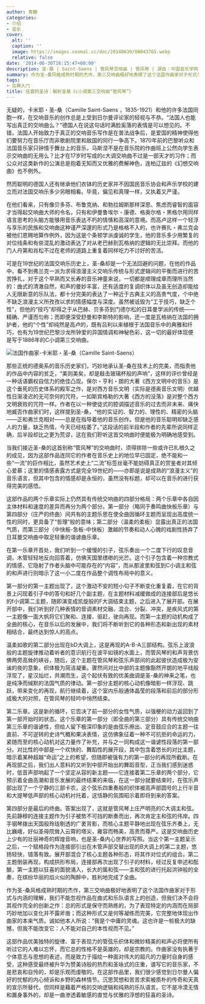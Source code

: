 ```yaml
---
author: 青藤
categories:
- 介绍
- 音乐
cover:
  alt: ''
  caption: ''
  image: https://images.soomal.cc/doc/20140630/00043765.webp
  relative: false
date: '2014-06-30T16:15:47+08:00'
description: 圣-桑 | Saint-Saens | 管风琴交响曲 | 管风琴 | 源自：中国音乐学网 | 版权：转载 |  平均/总评分：09.92/129
summary: 作为圣-桑风格成熟时期的杰作，第三交响曲极好地表明了这个法国作曲家对于形式与内涵的理解，我们不能忽视作品在曲式和乐队语言上的创造，但我们决不会将其视作完全的创新之作：总的形式是保守而熟练的，为了表现特定的内涵而在局部巧妙地加以变化并不露斧凿；而这种形式又是何等凝练而完美，它完整地体现出作曲家的本来气质……
tags:
- 古典入门
title: 狂喜的圣诗：解析圣桑《c小调第三交响曲“管风琴”》
---
```


无疑的，卡米耶・圣-桑（Camille Saint-Saens ，1835-1921）和他的许多法国同胞一样，在交响音乐的创作总是上受到日尔曼评论家的轻视与不恭。“法国人也能写出真正的交响曲么？”德国人在说这句话时满脸奚落的表情是可以想见的。不错，法国人开始致力于真正的交响音乐写作是在普法战争后，是爱国的精神使得他们要努力在音乐厅而非歌剧院里和敌国的同行一争高下。1870年前的巴黎听众和法国音乐家只钟情于舞台上的音乐，马斯涅不是在音乐院的作曲班上公然向学生表示交响曲的无用么？比才在17岁时写成的c大调交响曲不过是一部天才的习作；而公众对这类新作的公演总是抱着无知而又优雅的费解神色，连柏辽兹的《幻想交响曲》也不例外。

然而聪明的德国人还有继承他们衣钵的历史家并不因国民音乐协会和声乐学校的建立而对法国交响乐多少另眼相看。毕竟，偏见和真理一样，又执着又严谨。

在他们看来，只有像贝多芬、布鲁克纳、和勃拉姆斯那样深思、焦虑而睿智的面容才当得起交响曲大师的令名，只有和伊曼鲁埃尔・康德、格奥尔格・黑格尔用同样语言思考的头脑方能够用音乐表达不朽的情愫和高深的意境。而高卢这样一个轻浮与享乐的民族和交响曲这种谨严深邃的形式乃是格格不入的，也许赛扎・弗兰克会被他们恩赐地算作例外，因为这是个条顿学派虔诚的学生，他的音乐多少用繁复的对位线条和有些混乱的激动表达了对从老巴赫到瓦格纳的逻辑的无比崇拜。而他的门人丹第和肖松不过在老师的道路上重复着同样吃力不讨好的苦活。

可是在19世纪的法国交响乐历史上，圣-桑却是一个无法回避的问题，在他的作品中，看不到弗兰克一派为求得浪漫主义交响乐传统与形式逻辑间的平衡而进行的苦苦挣扎，对于这个早熟而又长寿的音乐神童来说，一切都是顺理成章而理所当然的：曲式的清澈自然，和声的曼妙丰富，还有适度的复调织体以及虽无创造却能给人无限新意的乐队法，都十分完美的表达了一种近于古典主义的高贵气度，个中绝不缺乏浪漫主义所孜孜以求的情感幅度与深度。虽然被诋毁为“工于技巧，缺乏个性”，但他的“技巧”却得之于从巴赫、贝多芬到门德尔松的日耳曼学派的传统――精确、严谨而匀称；而即便深受舒曼和李斯特的影响，还一度是瓦格纳在法国的拥护者，他的“个性”却纯然是高卢的，既有吕利以来植根于法国音乐中的典雅和纤巧，也有为19世纪巴黎沙龙所钟爱的异国情调和神秘色彩，这一切的最好体现便是写于1886年的C小调第三交响曲。

![法国作曲家-卡米耶・圣-桑（Camille Saint-Saens）](https://images.soomal.cc/doc/20140630/00043764.webp)





那些正统的德奥系的音乐历史家们，巧妙地承认圣-桑在技术上的完美，而指责他的作品中内容的贫乏，“美则美矣，却是敲击玻璃杯般的声响”，这样的评价曾经是一种话语霸权自信力的绝佳凸现。保尔・亨利・朗的大著《西方文明中的音乐》是这个垂死的历史体系的殿军之作，是对西方音乐文明（实际是德奥音乐文明）优越性日渐凌迟的无可奈何的咒符，一如斯宾格勒的大著《西方的没落》是对整个西方文明衰败的咒符一样。作者在以一种使徒式的腔调描述音乐的过去而非未来、痛快地臧否作曲家们时，这样提到圣-桑，“他的实证的、智力的、理性的、精密的头脑――正和弗兰克相对――总是在指导着他的音乐创作。但是他的音乐聪明却缺乏感人的力量，缺乏热情，今天已经枯萎了。”这段话的前半段和作者的先辈所说同样正确，后半段却比之更为荒谬，这在我们聍听这首交响曲时便能极为明确地感受到。

当我们接近圣-桑的这首别称“管风琴”的交响曲时，须得排除一些或许已扎根久之的成见，因为这部作品连同它的作者在音乐史上的地位早已固定，绝不能和一些“一流”的巨作相比，虽然艺术史上“二流”标签丝毫不能妨碍真正的赏鉴者对其倾心爱慕；这里的情感表露方式是完全19世纪的――亦即是说是成熟的“浪漫主义”的音乐语言，但其中包含的情感却是永恒的，虽然没有标题，却可以在音乐的进行获得完美的感悟。

这部作品的两个乐章实际上仍然具有传统交响曲的四部分格局：两个乐章中各自因主体材料和速度的差异而再分为两个部分。第一部分（略同于奏鸣曲快板乐章）与第四部分（庄严的终曲）间共有的主题乐思在使全曲因循环主题而呈现出高度统一性的同时，更具备了“哲理”般的意味；第二部分（温柔的柔板）显露出真正的法国气质，而第三部分（中快板-急板-中快板）激越的节奏和动人心魄的戏剧性扬弃了日耳曼交响曲中取足轻重的谐谑曲乐章。

在第一乐章开首处，我们听到一个缓慢的引子，弦乐奏出一个二度下行的叹息音调，木管轻轻地反向回答着，仿佛天国里缥缈的光芒。这个引子包含着一种宗教式的情感，它隐射了作者头脑中可能存在的“内容”，而从那波里和弦到C小调主和弦的和声进行则暗示了这一小二度在作品整个调性布局中的意义。

第一部分的第一主题出现了，这个激动不安的短小句子不断变化重复着，在它的背景上闪现着引子中的答句和好几个副主题，在主题材料减缓做成的连接部后是悠长的f小调第二主题，随即演变成凯旋般的F大调结束主题，之后进入了展开部。在展开部中，我们听到好几种表情的音调素材交融、混合、分裂、冲突，是疾风式的第一主题像一面大帆将它们聚和、连接、驱赶，驶向再现。而第一主题的动机构成了全曲的核心，在音乐以后的发展中，我们将不断听到它的各种形态和新出现的素材相结合，最终达到惊人的高点。

温柔如歌的第二部分出现在bD大调上，这是再现的A-B-A三部结构。弦乐上波浪般的主题旋律推动着听者的意识航行在波平如镜的水面上，而管风琴的和声背景仿佛两旁高耸的峡谷，随后，这个主题在管风琴和弦乐声部间的此起彼伏造成极为安谧的夜的意象，织体极为简洁凝重。骤然间对比中部的主题像豁然开朗的地平线般浮现了，星汉灿烂，共潮而生，这个起伏有致的优美曲调是圣-桑的神来之笔，也是纯净而缄默的法国气质的律动。第一部分主题的核心动机像暗影一样浮现、跳跃，带来变化的再现，航行继续着，这个室内乐般通体晶莹的段落和前后的部分形成极大的对照，在管风琴的轻吟中悄然结束。

第二乐章。这是新的循环，它否决了前一部分的女性气质，以强梗的动力返回到了第一部开始时的状态。这个乐章的第一部分（即全曲的第三部分）具有传统交响曲第三乐章的谐谑性，但给人留下极深印象的是由弦乐擦出、定音鼓应合的主题一往直前、不可逆转的史诗气概和果决表情，这仿佛象征着一种不可抗拒的命运的力，紧随而至的核心动机对这力量作了补充，并与之一同构成这一谐谑性段落的第一部分。对比性的中部是一个欢快的、舞蹈性的展开段，其中包含着悠长的对比主题，暗示着某种超越“命运”之上的希望，但随即被强有力的第一部分的再现所截断。在再现部之后，我们出人意料的又听到中部开始出的舞蹈音型，正当我们感到迷惑时，低音声部响起了一个坚定从容的新主题――它连接着第二乐章的两个部分，它预示着全曲高潮和音乐发展的最终结果的来临，在这一部分就要结束时，在弦乐声部出现了一个宁静的三部卡农，这个弦乐四重奏般的织体被高声部圆号的上行半音和大提琴低声部的核心动机衬托着，这恬静的氛围昭示着即将到来的答案。

第四部分是最后的终曲。答案出现了，这就是管风琴上庄严明亮的C大调主和弦。先前静穆的连接主题作为引子被势不可挡的断奏而出，再次肯定主和弦的伟岸。四手钢琴拨出天国般玲珑剔透的广袤背影，而核心主题平静地出现在弦乐齐奏上，无比巍峨，好似圣母院耸入云霄的塔尖，雍容而畅美，高贵而尊严。这是交响曲历史上少有的壮丽神奇的辉煌音响，也是圣-桑内心世界的写照。当这个第一主题呈示之后，一个赋格段作为连接部引出在木管声部交替出现的B大调上的第二主题，悠扬轻快，错落有致。展开部混合了核心主题各种形态，将其作对位式的组合。第二主题倒装再现，构成拱形布局，连接部再次出现了引子的材料，经过反复申述和酝酿，第一主题以狂喜的面貌涌入，长大的属和弦――主和弦的进行托起洪钟般的全奏，在缤纷华丽的焰火似的陶醉中，胜利地完成了全曲。

作为圣-桑风格成熟时期的杰作，第三交响曲极好地表明了这个法国作曲家对于形式与内涵的理解，我们不能忽视作品在曲式和乐队语言上的创造，但我们决不会将其视作完全的创新之作：总的形式是保守而熟练的，为了表现特定的内涵而在局部巧妙地加以变化并不露斧凿；而这种形式又是何等凝练而完美，它完整地体现出作曲家的本来气质。诚如他本人所说：“我是个中庸的灵魂。这也许是一桩极大的缺憾，但我不能改变它：人不能对自己的本性视而不见。”

这部作品优美独特的旋律、富于表现力的管弦乐织体和微妙精美的和声必将使所有听过它的人难以忘怀，而它总的性格不是英雄的，却是宗教的。作曲家没有执著于个体意志与思想的表述，而是致力于描绘一种面对伟大的超凡的力量时自身的感受，这种感受最终被升华为赞美诗般的热烈和圣咏式的庄重，谱写它的音乐家，不是悲哀和自怜的，却是乐观而虔敬的。在这部作品里，我们很少感觉到日尔曼人偏好的忧郁的内心倾诉和乡野的森林情节。沉思冥想和苦苦求索被质朴的传奇和天真的宣示所替代，但同样是藉着严格的交响逻辑和纯熟的乐队语言。它不是冷漠无情和置身事外的，却是一曲渗透着敏感的直觉与优雅的浮想的狂喜的圣诗。